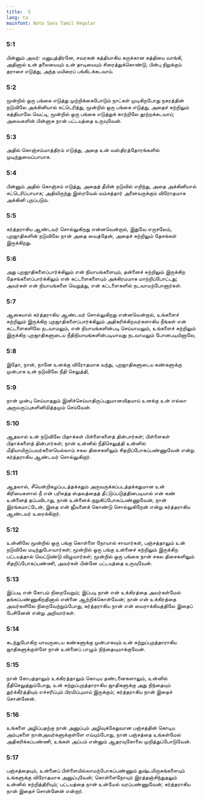 ```yaml
---
title:  5
lang: ta
mainfont: Noto Sans Tamil Regular
---
```


###  5:1

பின்னும் அவர்: மனுபுத்திரனே, சவரகன் கத்தியாகிய கருக்கான கத்தியை வாங்கி, அதினால் உன் தலையையும் உன் தாடியையும் சிரைத்துக்கொண்டு, பின்பு நிறுக்கும் தராசை எடுத்து, அந்த மயிரைப் பங்கிடக்கடவாய்.

###  5:2

மூன்றில் ஒரு பங்கை எடுத்து முற்றிக்கைபோடும் நாட்கள் முடிகிறபோது நகரத்தின் நடுவிலே அக்கினியால் சுட்டெரித்து, மூன்றில் ஒரு பங்கை எடுத்து, அதைச் சுற்றிலும் கத்தியாலே வெட்டி, மூன்றில் ஒரு பங்கை எடுத்துக் காற்றிலே தூற்றக்கடவாய்; அவைகளின் பின்னாக நான் பட்டயத்தை உருவுவேன்.

###  5:3

அதில் கொஞ்சம்மாத்திரம் எடுத்து, அதை உன் வஸ்திரத்தோரங்களில் முடிந்துவைப்பாயாக.

###  5:4

பின்னும் அதில் கொஞ்சம் எடுத்து, அதைத் தீயின் நடுவில் எறிந்து, அதை அக்கினியால் சுட்டெரிப்பாயாக; அதிலிருந்து இஸ்ரவேல் வம்சத்தார் அனைவருக்கும் விரோதமாக அக்கினி புறப்படும்.

###  5:5

கர்த்தராகிய ஆண்டவர் சொல்லுகிறது என்னவென்றால், இதுவே எருசலேம், புறஜாதிகளின் நடுவிலே நான் அதை வைத்தேன், அதைச் சுற்றிலும் தேசங்கள் இருக்கிறது.

###  5:6

அது புறஜாதிகளைப்பார்க்கிலும் என் நியாயங்களையும், தன்னைச் சுற்றிலும் இருக்கிற தேசங்களைப்பார்க்கிலும் என் கட்டளைகளையும் அக்கிரமமாக மாற்றிப்போட்டது; அவர்கள் என் நியாயங்களை வெறுத்து, என் கட்டளைகளில் நடவாமற்போனார்கள்.

###  5:7

ஆகையால் கர்த்தராகிய ஆண்டவர் சொல்லுகிறது என்னவென்றால், உங்களைச் சுற்றிலும் இருக்கிற புறஜாதிகளைப்பார்க்கிலும் அதிகரிக்கிறவர்களாகிய நீங்கள் என் கட்டளைகளிலே நடவாமலும், என் நியாயங்களின்படி செய்யாமலும், உங்களைச் சுற்றிலும் இருக்கிற புறஜாதிகளுடைய நீதிநியாயங்களின்படியாவது நடவாமலும் போனபடியினாலே,

###  5:8

இதோ, நான், நானே உனக்கு விரோதமாக வந்து, புறஜாதிகளுடைய கண்களுக்கு முன்பாக உன் நடுவிலே நீதி செலுத்தி,

###  5:9

நான் முன்பு செய்யாததும் இனிச்செய்யாதிருப்பதுமானவிதமாய் உனக்கு உன் எல்லா அருவருப்புகளினிமித்தமும் செய்வேன்.

###  5:10

ஆதலால் உன் நடுவிலே பிதாக்கள் பிள்ளைகளைத் தின்பார்கள்; பிள்ளைகள் பிதாக்களைத் தின்பார்கள்; நான் உன்னில் நீதிசெலுத்தி உன்னில் மீதியாயிருப்பவர்களையெல்லாம் சகல திசைகளிலும் சிதறிப்போகப்பண்ணுவேன் என்று கர்த்தராகிய ஆண்டவர் சொல்லுகிறார்.

###  5:11

ஆதலால், சீயென்றிகழப்படத்தக்கதும் அருவருக்கப்படத்தக்கதுமான உன் கிரியைகளால் நீ என் பரிசுத்த ஸ்தலத்தைத் தீட்டுப்படுத்தினபடியால் என் கண் உன்னைத் தப்பவிடாது, நான் உன்னைக் குறுகிப்போகப்பண்ணுவேன், நான் இரங்கமாட்டேன், இதை என் ஜீவனைக் கொண்டு சொல்லுகிறேன் என்று கர்த்தராகிய ஆண்டவர் உரைக்கிறார்.

###  5:12

உன்னிலே மூன்றில் ஒரு பங்கு கொள்ளை நோயால் சாவார்கள், பஞ்சத்தாலும் உன் நடுவிலே மடிந்துபோவார்கள்; மூன்றில் ஒரு பங்கு உன்னைச் சுற்றிலும் இருக்கிற பட்டயத்தால் வெட்டுண்டு விழுவார்கள்; மூன்றில் ஒரு பங்கை நான் சகல திசைகளிலும் சிதறிப்போகப்பண்ணி, அவர்கள் பின்னே பட்டயத்தை உருவுவேன்.

###  5:13

இப்படி என் கோபம் நிறைவேறும்; இப்படி நான் என் உக்கிரத்தை அவர்கள்மேல் தங்கப்பண்ணுகிறதினால் என்னை ஆற்றிக்கொள்வேன்; நான் என் உக்கிரத்தை அவர்களிலே நிறைவேற்றும்போது, கர்த்தராகிய நான் என் வைராக்கியத்திலே இதைப் பேசினேன் என்று அறிவார்கள்.

###  5:14

கடந்துபோகிற யாவருடைய கண்களுக்கு முன்பாகவும் உன் சுற்றுப்புறத்தாராகிய ஜாதிகளுக்குள்ளே நான் உன்னைப் பாழும் நிந்தையுமாக்குவேன்.

###  5:15

நான் கோபத்தாலும் உக்கிரத்தாலும் கொடிய தண்டனைகளாலும், உன்னில் நீதிசெலுத்தும்போது, உன் சுற்றுப்புறத்தாராகிய ஜாதிகளுக்கு அது நிந்தையும் துர்க்கீர்த்தியும் எச்சரிப்பும் பிரமிப்புமாய் இருக்கும்; கர்த்தராகிய நான் இதைச் சொன்னேன்.

###  5:16

உங்களை அழிப்பதற்கு நான் அனுப்பும் அழிவுக்கேதுவான பஞ்சத்தின் கொடிய அம்புகளை நான்அவர்களுக்குள்ளே எய்யும்போது, நான் பஞ்சத்தை உங்கள்மேல் அதிகரிக்கப்பண்ணி, உங்கள் அப்பம் என்னும் ஆதரவுகோலை முறித்துப்போடுவேன்.

###  5:17

பஞ்சத்தையும், உன்னைப் பிள்ளையில்லாமற்போகப்பண்ணும் துஷ்டமிருகங்களையும் உங்களுக்கு விரோதமாக அனுப்புவேன்; கொள்ளைநோயும் இரத்தஞ்சிந்துதலும் உன்னில் சுற்றித்திரியும்; பட்டயத்தை நான் உன்மேல் வரப்பண்ணுவேன்; கர்த்தராகிய நான் இதைச் சொன்னேன் என்றார்.

